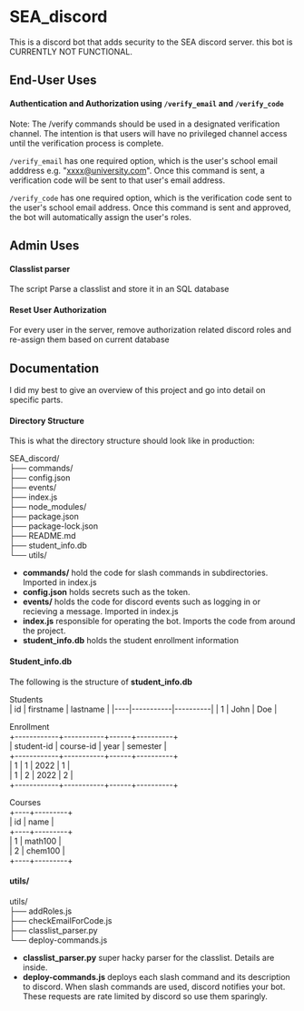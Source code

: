 # SEA_discord
This is a discord bot that adds security to the SEA discord server. this bot is CURRENTLY NOT FUNCTIONAL.

## End-User Uses

#### Authentication and Authorization using `/verify_email` and `/verify_code`
Note: The /verify commands should be used in a designated verification channel. The intention is that users will have no privileged channel access until the verification process is complete.

`/verify_email` has one required option, which is the user's school email adddress e.g. "xxxx@university.com". Once this command is sent, a verification code will be sent to that user's email address.

`/verify_code` has one required option, which is the verification code sent to the user's school email address. Once this command is sent and approved, the bot will automatically assign the user's roles.


## Admin Uses

#### Classlist parser
The script
Parse a classlist and store it in an SQL database

#### Reset User Authorization
For every user in the server, remove authorization related discord roles and re-assign them based on current database


## Documentation
I did my best to give an overview of this project and go into detail on specific parts.


#### Directory Structure
This is what the directory structure should look like in production:

SEA_discord/  
├── commands/  
├── config.json  
├── events/  
├── index.js  
├── node_modules/  
├── package.json  
├── package-lock.json  
├── README.md  
├── student_info.db  
└── utils/  


- **commands/** hold the code for slash commands in subdirectories. Imported in index.js
- **config.json** holds secrets such as the token.
- **events/** holds the code for discord events such as logging in or recieving a message. Imported in index.js
- **index.js** responsible for operating the bot. Imports the code from around the project.
- **student_info.db** holds the student enrollment information


#### Student_info.db
The following is the structure of **student_info.db**

Students  
| id | firstname | lastname |
|----|-----------|----------|
|  1 | John      | Doe      |

Enrollment  
+------------+-----------+------+----------+  
| student-id | course-id | year | semester |  
+------------+-----------+------+----------+  
|          1 |         1 | 2022 |        1 |  
|          1 |         2 | 2022 |        2 |  
+------------+-----------+------+----------+  

Courses  
+----+---------+  
| id |  name   |  
+----+---------+  
|  1 | math100 |  
|  2 | chem100 |  
+----+---------+  



#### utils/
utils/  
├── addRoles.js  
├── checkEmailForCode.js  
├── classlist_parser.py  
└── deploy-commands.js  

- **classlist_parser.py** super hacky parser for the classlist. Details are inside.
- **deploy-commands.js** deploys each slash command and its description to discord. When slash commands are used, discord notifies your bot. These requests are rate limited by discord so use them sparingly.


